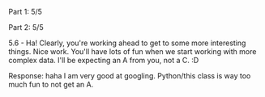 Part 1:  5/5

Part 2:  5/5

5.6 - Ha! Clearly, you're working ahead to get to some more interesting things.  Nice work.  You'll have lots of fun when we start working with more complex data.  I'll be expecting an A from you, not a C. :D

Response: haha I am very good at googling. Python/this class is way too much fun to not get an A.
